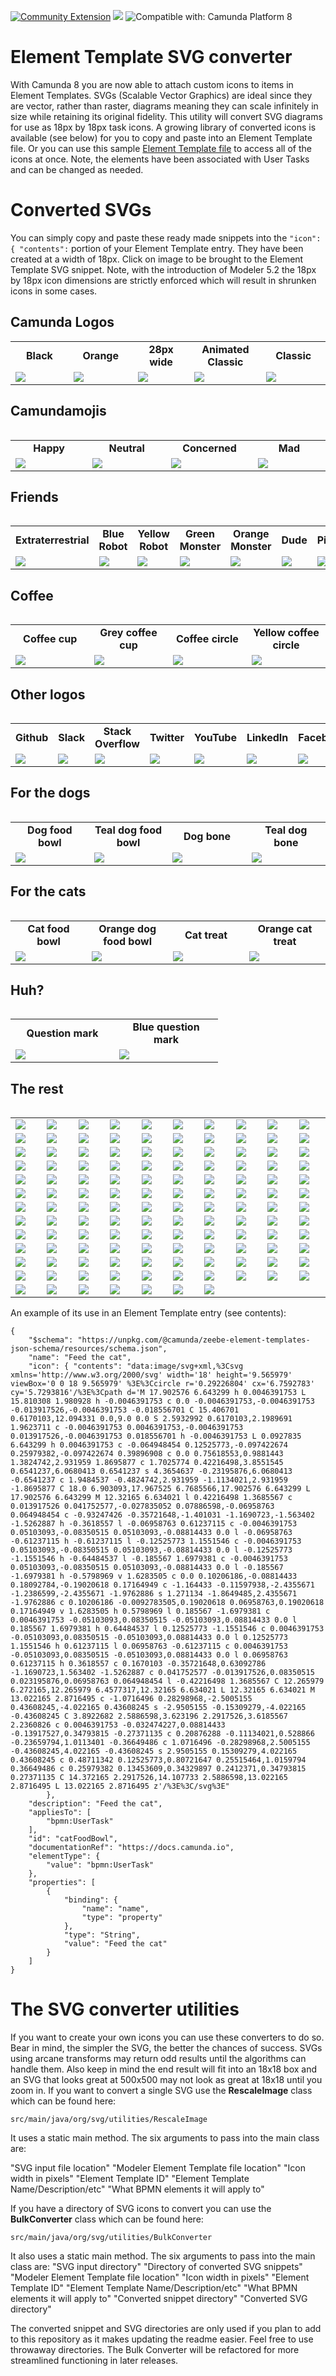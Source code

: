 [![Community Extension](https://img.shields.io/badge/Community%20Extension-An%20open%20source%20community%20maintained%20project-FF4700)](https://github.com/camunda-community-hub/community)
[![](https://img.shields.io/badge/Lifecycle-Incubating-blue)](https://github.com/Camunda-Community-Hub/community/blob/main/extension-lifecycle.md#incubating-)
![Compatible with: Camunda Platform 8](https://img.shields.io/badge/Compatible%20with-Camunda%20Platform%208-0072Ce)

# Element Template SVG converter

With Camunda 8 you are now able to attach custom icons to items in Element Templates. SVGs (Scalable Vector Graphics) are ideal since they are vector, rather than raster, diagrams meaning they can scale infinitely in size while retaining its original fidelity. This utility will convert SVG diagrams for use as 18px by 18px task icons. A growing library of converted icons is available (see below) for you to copy and paste into an Element Template file. Or you can use this sample [Element Template file](./element-template-sample/elementTemplates.json) to access all of the icons at once. Note, the elements have been associated with User Tasks and can be changed as needed.


# Converted SVGs
You can simply copy and paste these ready made snippets into the ```"icon": { "contents":``` portion of your Element Template entry. They have been created at a width of 18px. Click on image to be brought to the Element Template SVG snippet. Note, with the introduction of Modeler 5.2 the 18px by 18px icon dimensions are strictly enforced which will result in shrunken icons in some cases.


<h2> Camunda Logos </h2>

<table>
<tr><td width="150px" align=center><b>Black</b></td><td width="150px" align=center><b>Orange</b></td><td width="150px" align=center><b>28px wide</b></td><td width="150px" align=center><b>Animated Classic</b></td><td width="150px" align=center><b>Classic</b></td></tr>
<tr><td><a href="./converted-svg-snippets/CamundaLogo.txt"><img src="./svgs/new-camunda-logo.svg"></a></td><td><a href="./converted-svg-snippets/orangeCamundaLogo.txt"><img src="./svgs/new-camunda-logo-orange.svg"></a></td><td><a href="./converted-svg-snippets/camunda.txt"><img src="./svgs/Logo_Black.svg"></a></td><td><a href="./converted-svg-snippets/CamundaClassicLogoAnimated.txt"><img src="./svgs/old-logo-animated_CSS.svg"></a></td><td><a href="./converted-svg-snippets/CamundaClassicLogo.txt"><img src="./svgs/old-camunda-logo.svg"></a></td></tr>
<table>

<h2> Camundamojis </h2>

<table>
<tr><td width="150px" align=center><b>Happy</b></td><td width="150px" align=center><b>Neutral</b></td><td width="150px" align=center><b>Concerned</b></td><td width="150px" align=center><b>Mad</b></td></tr>
<tr><td><a href="./converted-svg-snippets/happy.txt"><img src="./svgs/Emoji-Happy-Yes.svg"></a></td><td><a href="./converted-svg-snippets/meh.txt"><img src="./svgs/Emoji-Neutral.svg"></a></td><td><a href="./converted-svg-snippets/emojiConcerned.txt"><img src="./svgs/Emoji-Concerned.svg"></a></td><td><a href="./converted-svg-snippets/mad.txt"><img src="./svgs/Emoji-Mad-No.svg"></a></td></tr>
<table>

<h2> Friends </h2>

<table>
<tr><td width="150px" align=center><b>Extraterrestrial</b></td><td width="150px" align=center><b>Blue Robot</b></td><td width="150px" align=center><b>Yellow Robot</b></td><td width="150px" align=center><b>Green Monster</b></td><td width="150px" align=center><b>Orange Monster</b></td><td width="150px" align=center><b>Dude</b></td><td width="150px" align=center><b>Pirate</b></td><td width="150px" align=center><b>Pigeon Hawk</b></td></tr>
<tr><td><a href="./converted-svg-snippets/alien.txt"><img src="./svgs/Friendly-Alien.svg"></a></td><td><a href="./converted-svg-snippets/blueRobot.txt"><img src="./svgs/Robot-Blue.svg"></a></td><td><a href="./converted-svg-snippets/yellowRobot.txt"><img src="./svgs/Robot-Yellow.svg"></a></td><td><a href="./converted-svg-snippets/greenMonster.txt"><img src="./svgs/Monster-Green.svg"></a></td><td><a href="./converted-svg-snippets/orangeMonster.txt"><img src="./svgs/Monster-Orange.svg"></a></td><td><a href="./converted-svg-snippets/dude.txt"><img src="./svgs/Dude.svg"></a></td><td><a href="./converted-svg-snippets/pirate.txt"><img src="./svgs/Pirate.svg"></a></td><td><a href="./converted-svg-snippets/pigeonHawk.txt"><img src="./svgs/Pigeon-Hawk.svg"></a></td></tr>
<table>

<h2> Coffee </h2>

<table>
<tr><td width="150px" align=center><b>Coffee cup</b></td><td width="150px" align=center><b>Grey coffee cup</b></td><td width="150px" align=center><b>Coffee circle</b></td><td width="150px" align=center><b>Yellow coffee circle</b></td></tr>
<tr><td><a href="./converted-svg-snippets/coffeeCup.txt"><img src="./svgs/coffee-cup.svg"></a></td><td><a href="./converted-svg-snippets/greyCoffeeCup.txt"><img src="./svgs/coffee-cup-grey.svg"></a></td><td><a href="./converted-svg-snippets/coffeeCircle.txt"><img src="./svgs/coffee-circle.svg"></a></td><td><a href="./converted-svg-snippets/yellowCoffeeCircle.txt"><img src="./svgs/coffee-circle-yellow.svg"></a></td></tr>
<table>

<h2> Other logos </h2>

<table>
<tr><td width="150px" align=center><b>Github</b></td><td width="150px" align=center><b>Slack</b></td><td width="150px" align=center><b>Stack Overflow</b></td><td width="150px" align=center><b>Twitter</b></td><td width="150px" align=center><b>YouTube</b></td><td width="150px" align=center><b>LinkedIn</b></td><td width="150px" align=center><b>Facebook</b></td></tr>
<tr><td><a href="./converted-svg-snippets/github_black.txt"><img src="./svgs/github_black.svg"></a></td><td><a href="./converted-svg-snippets/slack_black.txt"><img src="./svgs/slack_black.svg"></a></td><td><a href="./converted-svg-snippets/stack-overflow_black.txt"><img src="./svgs/stack-overflow_black.svg"></a></td><td><a href="./converted-svg-snippets/twitter_black.txt"><img src="./svgs/twitter_black.svg"></a></td><td><a href="./converted-svg-snippets/youtube_black.txt"><img src="./svgs/youtube_black.svg"></a></td><td><a href="./converted-svg-snippets/linkedin_black.txt"><img src="./svgs/linkedin_black.svg"></a></td><td><a href="./converted-svg-snippets/facebook_black.txt"><img src="./svgs/facebook_black.svg"></a></td></tr>
<table>

<h2> For the dogs </h2>

<table>
<tr><td width="150px" align=center><b>Dog food bowl</b></td><td width="150px" align=center><b>Teal dog food bowl</b></td><td width="150px" align=center><b>Dog bone</b></td><td width="150px" align=center><b>Teal dog bone</b></td></tr>
<tr><td><a href="./converted-svg-snippets/dogFoodBowl.txt"><img src="./svgs/dog-food-bowl.svg"></a></td><td><a href="./converted-svg-snippets/tealDogFoodBowl.txt"><img src="./svgs/dog-food-bowl-teal.svg"></a></td><td><a href="./converted-svg-snippets/dogBone.txt"><img src="./svgs/dog-food-bone.svg"></a></td><td><a href="./converted-svg-snippets/tealDogBone.txt"><img src="./svgs/dog-food-bone-teal.svg"></a></td></tr>
<table>

<h2> For the cats </h2>

<table>
<tr><td width="150px" align=center><b>Cat food bowl</b></td><td width="150px" align=center><b>Orange dog food bowl</b></td><td width="150px" align=center><b>Cat treat</b></td><td width="150px" align=center><b>Orange cat treat</b></td></tr>
<tr><td><a href="./converted-svg-snippets/catFoodBowl.txt"><img src="./svgs/cat-food-bowl.svg"></a></td><td><a href="./converted-svg-snippets/orangeCatFoodBowl.txt"><img src="./svgs/cat-food-bowl-orange.svg"></a></td><td><a href="./converted-svg-snippets/fishTreat.txt"><img src="./svgs/cat-food-fish-bone.svg"></a></td><td><a href="./converted-svg-snippets/orangeFishTreat.txt"><img src="./svgs/cat-food-fish-bone-orange.svg"></a></td></tr>
<table>

<h2> Huh? </h2>

<table>
<tr><td width="150px" align=center><b>Question mark</b></td><td width="150px" align=center><b>Blue question mark</b></td></tr>
<tr><td><a href="./converted-svg-snippets/questionMark.txt"><img src="./svgs/question-mark.svg"></a></td><td><a href="./converted-svg-snippets/blueQuestionMark.txt"><img src="./svgs/question-mark-blue.svg"></a></td></tr>
<table>

<h2> The rest </h2>

<table>
<tr><td width="100px"><a href="./converted-svg-snippets/add-user-team-member_black.txt"><img src="./svgs/add-user-team-member_black.svg"></a></td><td width="100px"><a href="./converted-svg-snippets/add-workflow_black_black.txt"><img src="./svgs/add-workflow_black_black.svg"></a></td><td width="100px"><a href="./converted-svg-snippets/AI_black.txt"><img src="./svgs/AI_black.svg"></a></td><td width="100px"><a href="./converted-svg-snippets/alignment_black.txt"><img src="./svgs/alignment_black.svg"></a></td><td width="100px"><a href="./converted-svg-snippets/ambition_black.txt"><img src="./svgs/ambition_black.svg"></a></td><td width="100px"><a href="./converted-svg-snippets/analyze-processes_black.txt"><img src="./svgs/analyze-processes_black.svg"></a></td><td width="100px"><a href="./converted-svg-snippets/announcement_black.txt"><img src="./svgs/announcement_black.svg"></a></td><td width="100px"><a href="./converted-svg-snippets/API_black.txt"><img src="./svgs/API_black.svg"></a></td><td width="100px"><a href="./converted-svg-snippets/balance_black.txt"><img src="./svgs/balance_black.svg"></a></td><td width="100px"><a href="./converted-svg-snippets/batch-process-migration_black.txt"><img src="./svgs/batch-process-migration_black.svg"></a></td></tr><tr><td width="100px"><a href="./converted-svg-snippets/blog_black.txt"><img src="./svgs/blog_black.svg"></a></td><td width="100px"><a href="./converted-svg-snippets/BPM-gear_black.txt"><img src="./svgs/BPM-gear_black.svg"></a></td><td width="100px"><a href="./converted-svg-snippets/BPMN-2.0_black.txt"><img src="./svgs/BPMN-2.0_black.svg"></a></td><td width="100px"><a href="./converted-svg-snippets/bpmn-resources_black.txt"><img src="./svgs/bpmn-resources_black.svg"></a></td><td width="100px"><a href="./converted-svg-snippets/build-process-workflow_black.txt"><img src="./svgs/build-process-workflow_black.svg"></a></td><td width="100px"><a href="./converted-svg-snippets/business-suitcase_black.txt"><img src="./svgs/business-suitcase_black.svg"></a></td><td width="100px"><a href="./converted-svg-snippets/calendar-events_black.txt"><img src="./svgs/calendar-events_black.svg"></a></td><td width="100px"><a href="./converted-svg-snippets/calendar-signup_black.txt"><img src="./svgs/calendar-signup_black.svg"></a></td><td width="100px"><a href="./converted-svg-snippets/Camunda-8-c8_black.txt"><img src="./svgs/Camunda-8-c8_black.svg"></a></td><td width="100px"><a href="./converted-svg-snippets/case-study_black.txt"><img src="./svgs/case-study_black.svg"></a></td></tr><tr><td width="100px"><a href="./converted-svg-snippets/checklist-audit-logging_black.txt"><img src="./svgs/checklist-audit-logging_black.svg"></a></td><td width="100px"><a href="./converted-svg-snippets/checklist-rules_black.txt"><img src="./svgs/checklist-rules_black.svg"></a></td><td width="100px"><a href="./converted-svg-snippets/cloud-console_black.txt"><img src="./svgs/cloud-console_black.svg"></a></td><td width="100px"><a href="./converted-svg-snippets/cloud-window_black.txt"><img src="./svgs/cloud-window_black.svg"></a></td><td width="100px"><a href="./converted-svg-snippets/cloud_black.txt"><img src="./svgs/cloud_black.svg"></a></td><td width="100px"><a href="./converted-svg-snippets/code-architecture-review_black.txt"><img src="./svgs/code-architecture-review_black.svg"></a></td><td width="100px"><a href="./converted-svg-snippets/confused-person_black.txt"><img src="./svgs/confused-person_black.svg"></a></td><td width="100px"><a href="./converted-svg-snippets/connectors_black.txt"><img src="./svgs/connectors_black.svg"></a></td><td width="100px"><a href="./converted-svg-snippets/consulting_black.txt"><img src="./svgs/consulting_black.svg"></a></td><td width="100px"><a href="./converted-svg-snippets/conversation_black.txt"><img src="./svgs/conversation_black.svg"></a></td></tr><tr><td width="100px"><a href="./converted-svg-snippets/cycle_black.txt"><img src="./svgs/cycle_black.svg"></a></td><td width="100px"><a href="./converted-svg-snippets/database_black.txt"><img src="./svgs/database_black.svg"></a></td><td width="100px"><a href="./converted-svg-snippets/decision-engine_black.txt"><img src="./svgs/decision-engine_black.svg"></a></td><td width="100px"><a href="./converted-svg-snippets/digital-transformation_black.txt"><img src="./svgs/digital-transformation_black.svg"></a></td><td width="100px"><a href="./converted-svg-snippets/DMN_black.txt"><img src="./svgs/DMN_black.svg"></a></td><td width="100px"><a href="./converted-svg-snippets/documentation_black.txt"><img src="./svgs/documentation_black.svg"></a></td><td width="100px"><a href="./converted-svg-snippets/email_black.txt"><img src="./svgs/email_black.svg"></a></td><td width="100px"><a href="./converted-svg-snippets/EUR-USD_black.txt"><img src="./svgs/EUR-USD_black.svg"></a></td><td width="100px"><a href="./converted-svg-snippets/excellence_black.txt"><img src="./svgs/excellence_black.svg"></a></td><td width="100px"><a href="./converted-svg-snippets/FE_black.txt"><img src="./svgs/FE_black.svg"></a></td></tr><tr><td width="100px"><a href="./converted-svg-snippets/forms_black.txt"><img src="./svgs/forms_black.svg"></a></td><td width="100px"><a href="./converted-svg-snippets/forum-chat_black.txt"><img src="./svgs/forum-chat_black.svg"></a></td><td width="100px"><a href="./converted-svg-snippets/FO_black.txt"><img src="./svgs/FO_black.svg"></a></td><td width="100px"><a href="./converted-svg-snippets/global-cloud_black.txt"><img src="./svgs/global-cloud_black.svg"></a></td><td width="100px"><a href="./converted-svg-snippets/global_black.txt"><img src="./svgs/global_black.svg"></a></td><td width="100px"><a href="./converted-svg-snippets/growth-bar-graph_black.txt"><img src="./svgs/growth-bar-graph_black.svg"></a></td><td width="100px"><a href="./converted-svg-snippets/handshake-onboarding_black.txt"><img src="./svgs/handshake-onboarding_black.svg"></a></td><td width="100px"><a href="./converted-svg-snippets/heart_black.txt"><img src="./svgs/heart_black.svg"></a></td><td width="100px"><a href="./converted-svg-snippets/homegrown-workflow_black.txt"><img src="./svgs/homegrown-workflow_black.svg"></a></td><td width="100px"><a href="./converted-svg-snippets/horizontal-scalability_black.txt"><img src="./svgs/horizontal-scalability_black.svg"></a></td></tr><tr><td width="100px"><a href="./converted-svg-snippets/humor_black.txt"><img src="./svgs/humor_black.svg"></a></td><td width="100px"><a href="./converted-svg-snippets/IAM-identity_black.txt"><img src="./svgs/IAM-identity_black.svg"></a></td><td width="100px"><a href="./converted-svg-snippets/idea_black.txt"><img src="./svgs/idea_black.svg"></a></td><td width="100px"><a href="./converted-svg-snippets/innovation-growth_black.txt"><img src="./svgs/innovation-growth_black.svg"></a></td><td width="100px"><a href="./converted-svg-snippets/inspect-review-data_black.txt"><img src="./svgs/inspect-review-data_black.svg"></a></td><td width="100px"><a href="./converted-svg-snippets/integration-framework_black.txt"><img src="./svgs/integration-framework_black.svg"></a></td><td width="100px"><a href="./converted-svg-snippets/integration_black.txt"><img src="./svgs/integration_black.svg"></a></td><td width="100px"><a href="./converted-svg-snippets/integrity_black.txt"><img src="./svgs/integrity_black.svg"></a></td><td width="100px"><a href="./converted-svg-snippets/international-team_black.txt"><img src="./svgs/international-team_black.svg"></a></td><td width="100px"><a href="./converted-svg-snippets/IoT_black.txt"><img src="./svgs/IoT_black.svg"></a></td></tr><tr><td width="100px"><a href="./converted-svg-snippets/legacy-BPMS_black.txt"><img src="./svgs/legacy-BPMS_black.svg"></a></td><td width="100px"><a href="./converted-svg-snippets/lightning_black.txt"><img src="./svgs/lightning_black.svg"></a></td><td width="100px"><a href="./converted-svg-snippets/link-pop-out_black.txt"><img src="./svgs/link-pop-out_black.svg"></a></td><td width="100px"><a href="./converted-svg-snippets/live-video_black.txt"><img src="./svgs/live-video_black.svg"></a></td><td width="100px"><a href="./converted-svg-snippets/local-communities_black.txt"><img src="./svgs/local-communities_black.svg"></a></td><td width="100px"><a href="./converted-svg-snippets/microservices-orchestration_black.txt"><img src="./svgs/microservices-orchestration_black.svg"></a></td><td width="100px"><a href="./converted-svg-snippets/modeler-desktop_black.txt"><img src="./svgs/modeler-desktop_black.svg"></a></td><td width="100px"><a href="./converted-svg-snippets/modeler-web_black.txt"><img src="./svgs/modeler-web_black.svg"></a></td><td width="100px"><a href="./converted-svg-snippets/modeler_black.txt"><img src="./svgs/modeler_black.svg"></a></td><td width="100px"><a href="./converted-svg-snippets/modeling-workshop_black.txt"><img src="./svgs/modeling-workshop_black.svg"></a></td></tr><tr><td width="100px"><a href="./converted-svg-snippets/mountain-flag_black.txt"><img src="./svgs/mountain-flag_black.svg"></a></td><td width="100px"><a href="./converted-svg-snippets/network_black.txt"><img src="./svgs/network_black.svg"></a></td><td width="100px"><a href="./converted-svg-snippets/newbie_black.txt"><img src="./svgs/newbie_black.svg"></a></td><td width="100px"><a href="./converted-svg-snippets/newsletter_black.txt"><img src="./svgs/newsletter_black.svg"></a></td><td width="100px"><a href="./converted-svg-snippets/news_black.txt"><img src="./svgs/news_black.svg"></a></td><td width="100px"><a href="./converted-svg-snippets/onboarding-hand-gear_black.txt"><img src="./svgs/onboarding-hand-gear_black.svg"></a></td><td width="100px"><a href="./converted-svg-snippets/open-source-initiative_black.txt"><img src="./svgs/open-source-initiative_black.svg"></a></td><td width="100px"><a href="./converted-svg-snippets/open-space-meeting_black.txt"><img src="./svgs/open-space-meeting_black.svg"></a></td><td width="100px"><a href="./converted-svg-snippets/operate-cockpit_black.txt"><img src="./svgs/operate-cockpit_black.svg"></a></td><td width="100px"><a href="./converted-svg-snippets/optimize-workshop_black.txt"><img src="./svgs/optimize-workshop_black.svg"></a></td></tr><tr><td width="100px"><a href="./converted-svg-snippets/people-team_black.txt"><img src="./svgs/people-team_black.svg"></a></td><td width="100px"><a href="./converted-svg-snippets/people_black.txt"><img src="./svgs/people_black.svg"></a></td><td width="100px"><a href="./converted-svg-snippets/person-user_black.txt"><img src="./svgs/person-user_black.svg"></a></td><td width="100px"><a href="./converted-svg-snippets/play-button_black.txt"><img src="./svgs/play-button_black.svg"></a></td><td width="100px"><a href="./converted-svg-snippets/podcast-microphone_black.txt"><img src="./svgs/podcast-microphone_black.svg"></a></td><td width="100px"><a href="./converted-svg-snippets/power_black.txt"><img src="./svgs/power_black.svg"></a></td><td width="100px"><a href="./converted-svg-snippets/priority-patches_black.txt"><img src="./svgs/priority-patches_black.svg"></a></td><td width="100px"><a href="./converted-svg-snippets/public-sector_black.txt"><img src="./svgs/public-sector_black.svg"></a></td><td width="100px"><a href="./converted-svg-snippets/rapid-growth_black.txt"><img src="./svgs/rapid-growth_black.svg"></a></td><td width="100px"><a href="./converted-svg-snippets/redesign_black.txt"><img src="./svgs/redesign_black.svg"></a></td></tr><tr><td width="100px"><a href="./converted-svg-snippets/resources_black.txt"><img src="./svgs/resources_black.svg"></a></td><td width="100px"><a href="./converted-svg-snippets/review-optimization_black.txt"><img src="./svgs/review-optimization_black.svg"></a></td><td width="100px"><a href="./converted-svg-snippets/rocket_black.txt"><img src="./svgs/rocket_black.svg"></a></td><td width="100px"><a href="./converted-svg-snippets/rpa-confused_black.txt"><img src="./svgs/rpa-confused_black.svg"></a></td><td width="100px"><a href="./converted-svg-snippets/rpa_black.txt"><img src="./svgs/rpa_black.svg"></a></td><td width="100px"><a href="./converted-svg-snippets/search-online-software_black.txt"><img src="./svgs/search-online-software_black.svg"></a></td><td width="100px"><a href="./converted-svg-snippets/search-visibility_black.txt"><img src="./svgs/search-visibility_black.svg"></a></td><td width="100px"><a href="./converted-svg-snippets/security-lock_black.txt"><img src="./svgs/security-lock_black.svg"></a></td><td width="100px"><a href="./converted-svg-snippets/sign-up_black.txt"><img src="./svgs/sign-up_black.svg"></a></td><td width="100px"><a href="./converted-svg-snippets/software-product-workflow_black.txt"><img src="./svgs/software-product-workflow_black.svg"></a></td></tr><tr><td width="100px"><a href="./converted-svg-snippets/speed-scalability_black.txt"><img src="./svgs/speed-scalability_black.svg"></a></td><td width="100px"><a href="./converted-svg-snippets/stability_black.txt"><img src="./svgs/stability_black.svg"></a></td><td width="100px"><a href="./converted-svg-snippets/stagnation_black.txt"><img src="./svgs/stagnation_black.svg"></a></td><td width="100px"><a href="./converted-svg-snippets/startup-rocket_black.txt"><img src="./svgs/startup-rocket_black.svg"></a></td><td width="100px"><a href="./converted-svg-snippets/support-heart-in-hand_black.txt"><img src="./svgs/support-heart-in-hand_black.svg"></a></td><td width="100px"><a href="./converted-svg-snippets/support-smiley_black.txt"><img src="./svgs/support-smiley_black.svg"></a></td><td width="100px"><a href="./converted-svg-snippets/systems_black.txt"><img src="./svgs/systems_black.svg"></a></td><td width="100px"><a href="./converted-svg-snippets/talent_black.txt"><img src="./svgs/talent_black.svg"></a></td><td width="100px"><a href="./converted-svg-snippets/task-level-orchestration_black.txt"><img src="./svgs/task-level-orchestration_black.svg"></a></td><td width="100px"><a href="./converted-svg-snippets/tasklist_black.txt"><img src="./svgs/tasklist_black.svg"></a></td></tr><tr><td width="100px"><a href="./converted-svg-snippets/technical-support_black.txt"><img src="./svgs/technical-support_black.svg"></a></td><td width="100px"><a href="./converted-svg-snippets/telco-wifi_black.txt"><img src="./svgs/telco-wifi_black.svg"></a></td><td width="100px"><a href="./converted-svg-snippets/thought-leadership_black.txt"><img src="./svgs/thought-leadership_black.svg"></a></td><td width="100px"><a href="./converted-svg-snippets/time-speed_black.txt"><img src="./svgs/time-speed_black.svg"></a></td><td width="100px"><a href="./converted-svg-snippets/training-onboarding_black.txt"><img src="./svgs/training-onboarding_black.svg"></a></td><td width="100px"><a href="./converted-svg-snippets/training-presentation_black.txt"><img src="./svgs/training-presentation_black.svg"></a></td><td width="100px"><a href="./converted-svg-snippets/training_black.txt"><img src="./svgs/training_black.svg"></a></td><td width="100px"><a href="./converted-svg-snippets/transparency-reporting_black.txt"><img src="./svgs/transparency-reporting_black.svg"></a></td><td width="100px"><a href="./converted-svg-snippets/transparency_black.txt"><img src="./svgs/transparency_black.svg"></a></td><td width="100px"><a href="./converted-svg-snippets/tutorial-video_black.txt"><img src="./svgs/tutorial-video_black.svg"></a></td></tr><tr><td width="100px"><a href="./converted-svg-snippets/USD_black.txt"><img src="./svgs/USD_black.svg"></a></td><td width="100px"><a href="./converted-svg-snippets/video-camera_black.txt"><img src="./svgs/video-camera_black.svg"></a></td><td width="100px"><a href="./converted-svg-snippets/video-film_black.txt"><img src="./svgs/video-film_black.svg"></a></td><td width="100px"><a href="./converted-svg-snippets/video-laptop_black.txt"><img src="./svgs/video-laptop_black.svg"></a></td><td width="100px"><a href="./converted-svg-snippets/waterfall_black.txt"><img src="./svgs/waterfall_black.svg"></a></td><td width="100px"><a href="./converted-svg-snippets/whitepaper_black.txt"><img src="./svgs/whitepaper_black.svg"></a></td><td width="100px"><a href="./converted-svg-snippets/workflow-engine-zeebe_black.txt"><img src="./svgs/workflow-engine-zeebe_black.svg"></a></td></tr><tr></table>

An example of its use in an Element Template entry (see contents):

```
{
	"$schema": "https://unpkg.com/@camunda/zeebe-element-templates-json-schema/resources/schema.json",
	"name": "Feed the cat",
	"icon": { "contents": "data:image/svg+xml,%3Csvg xmlns='http://www.w3.org/2000/svg' width='18' height='9.565979' viewBox='0 0 18 9.565979' %3E%3Ccircle r='0.29226804' cx='6.7592783' cy='5.7293816'/%3E%3Cpath d='M 17.902576 6.643299 h 0.0046391753 L 15.810308 1.980928 h -0.0046391753 c 0.0 -0.0046391753,-0.0046391753 -0.013917526,-0.0046391753 -0.018556701 C 15.406701 0.6170103,12.094331 0.0,9.0 0.0 S 2.5932992 0.6170103,2.1989691 1.9623711 c -0.0046391753 0.0046391753,-0.0046391753 0.013917526,-0.0046391753 0.018556701 h -0.0046391753 L 0.0927835 6.643299 h 0.0046391753 c -0.064948454 0.12525773,-0.097422674 0.25979382,-0.097422674 0.39896908 c 0.0 0.75618553,0.9881443 1.3824742,2.931959 1.8695877 c 1.7025774 0.42216498,3.8551545 0.6541237,6.0680413 0.6541237 s 4.3654637 -0.23195876,6.0680413 -0.6541237 c 1.9484537 -0.4824742,2.931959 -1.1134021,2.931959 -1.8695877 C 18.0 6.903093,17.967525 6.7685566,17.902576 6.643299 L 17.902576 6.643299 M 12.32165 6.634021 l 0.42216498 1.3685567 c 0.013917526 0.041752577,-0.027835052 0.07886598,-0.06958763 0.064948454 c -0.93247426 -0.35721648,-1.401031 -1.1690723,-1.563402 -1.5262887 h -0.3618557 l -0.06958763 0.61237115 c -0.0046391753 0.05103093,-0.08350515 0.05103093,-0.08814433 0.0 l -0.06958763 -0.61237115 h -0.61237115 l -0.12525773 1.1551546 c -0.0046391753 0.05103093,-0.08350515 0.05103093,-0.08814433 0.0 l -0.12525773 -1.1551546 h -0.64484537 l -0.185567 1.6979381 c -0.0046391753 0.05103093,-0.08350515 0.05103093,-0.08814433 0.0 l -0.185567 -1.6979381 h -0.5798969 v 1.6283505 c 0.0 0.10206186,-0.08814433 0.18092784,-0.19020618 0.17164949 c -1.164433 -0.11597938,-2.4355671 -1.2386599,-2.4355671 -1.9762886 s 1.271134 -1.8649485,2.4355671 -1.9762886 c 0.10206186 -0.0092783505,0.19020618 0.06958763,0.19020618 0.17164949 v 1.6283505 h 0.5798969 l 0.185567 -1.6979381 c 0.0046391753 -0.05103093,0.08350515 -0.05103093,0.08814433 0.0 l 0.185567 1.6979381 h 0.64484537 l 0.12525773 -1.1551546 c 0.0046391753 -0.05103093,0.08350515 -0.05103093,0.08814433 0.0 l 0.12525773 1.1551546 h 0.61237115 l 0.06958763 -0.61237115 c 0.0046391753 -0.05103093,0.08350515 -0.05103093,0.08814433 0.0 l 0.06958763 0.61237115 h 0.3618557 c 0.1670103 -0.35721648,0.63092786 -1.1690723,1.563402 -1.5262887 c 0.041752577 -0.013917526,0.08350515 0.023195876,0.06958763 0.064948454 l -0.42216498 1.3685567 C 12.265979 6.272165,12.265979 6.4577317,12.32165 6.634021 L 12.32165 6.634021 M 13.022165 2.8716495 c -1.0716496 0.28298968,-2.5005155 0.43608245,-4.022165 0.43608245 s -2.9505155 -0.15309279,-4.022165 -0.43608245 C 3.8922682 2.5886598,3.623196 2.2917526,3.6185567 2.2360826 c 0.0046391753 -0.032474227,0.08814433 -0.13917527,0.34793815 -0.27371135 c 0.20876288 -0.11134021,0.528866 -0.23659794,1.0113401 -0.36649486 c 1.0716496 -0.28298968,2.5005155 -0.43608245,4.022165 -0.43608245 s 2.9505155 0.15309279,4.022165 0.43608245 c 0.48711342 0.12525773,0.80721647 0.25515464,1.0159794 0.36649486 c 0.25979382 0.13453609,0.34329897 0.2412371,0.34793815 0.27371135 C 14.372165 2.2917526,14.107733 2.5886598,13.022165 2.8716495 L 13.022165 2.8716495 z'/%3E%3C/svg%3E"
		},
	"description": "Feed the cat",
	"appliesTo": [
		"bpmn:UserTask"
	],
	"id": "catFoodBowl",
	"documentationRef": "https://docs.camunda.io",
	"elementType": {
		"value": "bpmn:UserTask"
	},
	"properties": [
		{
			"binding": {
				"name": "name",
				"type": "property"
			},
			"type": "String",
			"value": "Feed the cat"
		}
	]
}
```

# The SVG converter utilities
If you want to create your own icons you can use these converters to do so. Bear in mind, the simpler the SVG, the better the chances of success. SVGs using arcane transforms may return odd results until the algorithms can handle them. Also keep in mind the end result will fit into an 18x18 box and an SVG that looks great at 500x500 may not look as great at 18x18 until you zoom in. If you want to convert a single SVG use the **RescaleImage** class which can be found here:

```src/main/java/org/svg/utilities/RescaleImage```

It uses a static main method. The six arguments to pass into the main class are:

"SVG input file location" "Modeler Element Template file location" "Icon width in pixels" "Element Template ID" "Element Template Name/Description/etc" "What BPMN elements it will apply to"

If you have a directory of SVG icons to convert you can use the **BulkConverter** class which can be found here:

```src/main/java/org/svg/utilities/BulkConverter```

It also uses a static main method. The six arguments to pass into the main class are:
"SVG input directory" "Directory of converted SVG snippets" "Modeler Element Template file location" "Icon width in pixels" "Element Template ID" "Element Template Name/Description/etc" "What BPMN elements it will apply to" "Converted snippet directory" "Converted SVG directory"

The converted snippet and SVG directories are only used if you plan to add to this repository as it makes updating the readme easier. Feel free to use throwaway directories. The Bulk Converter will be refactored for more streamlined functioning in later releases.